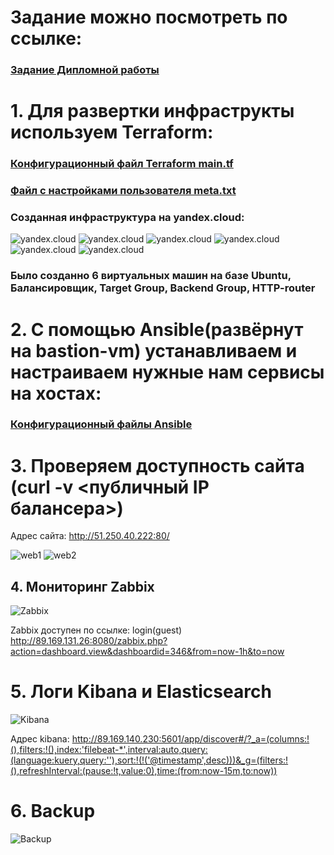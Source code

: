  # Задание можно посмотреть по ссылке:
### [Задание Дипломной работы](https://github.com/netology-code/sys-diplom)

# 1. Для развертки инфраструкты используем Terraform:
### [Конфигурационный файл Terraform main.tf](https://github.com/ZetIxzet/sys-diplom/blob/main/diplom/terraform/main.tf)
### [Файл с настройками пользователя meta.txt](https://github.com/ZetIxzet/sys-diplom/blob/main/diplom/terraform/meta.yml)

### Созданная инфраструктура на yandex.cloud:
![yandex.cloud](https://github.com/ZetIxzet/sys-diplom/blob/main/image/ya%20cloud%20all.png)
![yandex.cloud](https://github.com/ZetIxzet/sys-diplom/blob/main/image/ya%20cloud%20vm.png)
![yandex.cloud](https://github.com/ZetIxzet/sys-diplom/blob/main/image/ya%20cloud%20router.png)
![yandex.cloud](https://github.com/ZetIxzet/sys-diplom/blob/main/image/ya%20cloud%20tg%20group.png)
![yandex.cloud](https://github.com/ZetIxzet/sys-diplom/blob/main/image/ya%20cloud%20balancer.png)
![yandex.cloud](https://github.com/ZetIxzet/sys-diplom/blob/main/image/ya%20cloud%20backend-group.png)

### Было созданно 6 виртуальных машин на базе Ubuntu, Балансировщик, Target Group, Backend Group, HTTP-router

# 2. С помощью Ansible(развёрнут на bastion-vm) устанавливаем и настраиваем нужные нам сервисы на хостах:

### [Конфигурационный файлы Ansible](https://github.com/ZetIxzet/sys-diplom/tree/main/diplom/ansible)

# 3. Проверяем доступность сайта (curl -v <публичный IP балансера>)

Адрес сайта: 
http://51.250.40.222:80/

![web1](https://github.com/ZetIxzet/sys-diplom/blob/main/image/curl%20web1.png)
![web2](https://github.com/ZetIxzet/sys-diplom/blob/main/image/curl%20web2.png)

## 4. Мониторинг Zabbix
![Zabbix](https://github.com/ZetIxzet/sys-diplom/blob/main/image/zabbix.png)

Zabbix доступен по ссылке:
login(guest)
http://89.169.131.26:8080/zabbix.php?action=dashboard.view&dashboardid=346&from=now-1h&to=now

# 5. Логи Kibana и Elasticsearch

![Kibana](https://github.com/ZetIxzet/sys-diplom/blob/main/image/kibana.png)

Адрес kibana:
http://89.169.140.230:5601/app/discover#/?_a=(columns:!(),filters:!(),index:'filebeat-*',interval:auto,query:(language:kuery,query:''),sort:!(!('@timestamp',desc)))&_g=(filters:!(),refreshInterval:(pause:!t,value:0),time:(from:now-15m,to:now))

# 6. Backup

![Backup](https://github.com/ZetIxzet/sys-diplom/blob/main/image/backup.png)
